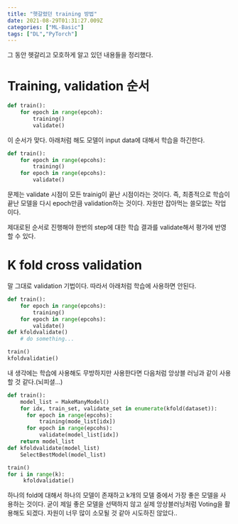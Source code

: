 ```yaml
---
title: "헷갈렸던 training 방법"
date: 2021-08-29T01:31:27.009Z
categories: ["ML-Basic"]
tags: ["DL","PyTorch"]
---
```

그 동안 헷갈리고 모호하게 알고 있던 내용들을 정리했다.

# Training, validation 순서
```python
def train():
    for epoch in range(epcoh):
    	training()
        validate()
```

이 순서가 맞다. 아래처럼 해도 모델이 input data에 대해서 학습을 하긴한다.
```python
def train():
    for epoch in range(epcohs):
    	training()
    for epoch in range(epcohs):
        validate()
```
문제는 validate 시점이 모든 trainig이 끝난 시점이라는 것이다. 즉, 최종적으로 학습이 끝난 모델을 다시 epoch만큼 validation하는 것이다. 자원만 잡아먹는 쓸모없는 작업이다.

제대로된 순서로 진행해야 한번의 step에 대한 학습 결과를 validate해서 평가에 반영할 수 있다.

# K fold cross validation
말 그대로 validation 기법이다. 따라서 아래처럼 학습에 사용하면 안된다.
```python
def train():
    for epoch in range(epcohs):
    	training()
    for epoch in range(epcohs):
        validate()
def kfoldvalidate()
    # do something...

train()
kfoldvalidatie()
```

내 생각에는 학습에 사용해도 무방하지만 사용한다면 다음처럼 앙상블 러닝과 같이 사용할 것 같다.(뇌피셜...)
```python
def train():
    model_list = MakeManyModel()
    for idx, train_set, validate_set in enumerate(kfold(dataset)):
      for epoch in range(epcohs):
          training(mode_list[idx])
      for epoch in range(epcohs):
          validate(model_list[idx])
    return model_list
def kfoldvalidate(model_list)
    SelectBestModel(model_list)

train()
for i in range(k):
     kfoldvalidatie()
```
하나의 fold에 대해서 하나의 모델이 존재하고 k개의 모델 중에서 가장 좋은 모델을 사용하는 것이다. 굳이 제일 좋은 모델을 선택하지 않고 실제 앙상블러닝처럼 Voting을 활용해도 되겠다. 자원이 너무 많이 소모될 것 같아 시도하진 않았다..